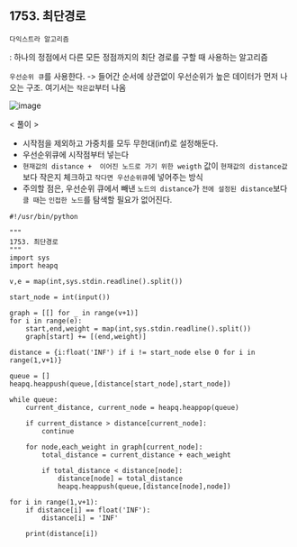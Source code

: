 ## 1753. 최단경로

```다익스트라 알고리즘```   

: 하나의 정점에서 다른 모든 정점까지의 최단 경로를 구할 때 사용하는 알고리즘   

```우선순위 큐```를 사용한다. -> 들어간 순서에 상관없이 우선순위가 높은 데이터가 먼저 나오는 구조. 여기서는 ```작은값```부터 나옴

![image](https://user-images.githubusercontent.com/46811084/145701789-05a50149-bf30-4521-ae16-e57eb3df6ebc.png)

< 풀이 >
- 시작점을 제외하고 가중치를 모두 무한대(inf)로 설정해둔다.
- 우선순위큐에 시작점부터 넣는다
- ```현재값의 distance +  이어진 노드로 가기 위한 weigth``` 값이 ```현재값의 distance값```보다 작은지 체크하고 ```작다면 우선순위큐```에 넣어주는 방식
- 주의할 점은, 우선순위 큐에서 빼낸 ```노드의 distance```가 ```전에 설정된 distance```보다 ```클 때```는 ```인접한 노드```를 탐색할 필요가 없어진다.

```python3
#!/usr/bin/python

"""
1753. 최단경로
"""
import sys
import heapq

v,e = map(int,sys.stdin.readline().split())

start_node = int(input())

graph = [[] for _ in range(v+1)]
for i in range(e):
    start,end,weight = map(int,sys.stdin.readline().split())
    graph[start] += [(end,weight)]

distance = {i:float('INF') if i != start_node else 0 for i in range(1,v+1)}

queue = []
heapq.heappush(queue,[distance[start_node],start_node])

while queue:
    current_distance, current_node = heapq.heappop(queue)

    if current_distance > distance[current_node]:
        continue

    for node,each_weight in graph[current_node]:
        total_distance = current_distance + each_weight

        if total_distance < distance[node]:
            distance[node] = total_distance
            heapq.heappush(queue,[distance[node],node])

for i in range(1,v+1):
    if distance[i] == float('INF'):
        distance[i] = 'INF'

    print(distance[i])

```
